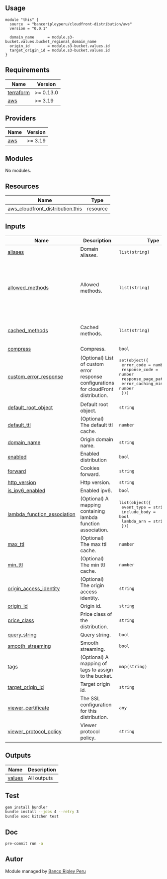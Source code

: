 ## Usage

```hcl
module "this" {
  source  = "bancoripleyperu/cloudfront-distribution/aws"
  version = "0.0.1"

  domain_name      = module.s3-bucket.values.bucket_regional_domain_name
  origin_id        = module.s3-bucket.values.id
  target_origin_id = module.s3-bucket.values.id
}
```

<!-- BEGINNING OF PRE-COMMIT-TERRAFORM DOCS HOOK -->
## Requirements

| Name | Version |
|------|---------|
| <a name="requirement_terraform"></a> [terraform](#requirement\_terraform) | >= 0.13.0 |
| <a name="requirement_aws"></a> [aws](#requirement\_aws) | >= 3.19 |

## Providers

| Name | Version |
|------|---------|
| <a name="provider_aws"></a> [aws](#provider\_aws) | >= 3.19 |

## Modules

No modules.

## Resources

| Name | Type |
|------|------|
| [aws_cloudfront_distribution.this](https://registry.terraform.io/providers/hashicorp/aws/latest/docs/resources/cloudfront_distribution) | resource |

## Inputs

| Name | Description | Type | Default | Required |
|------|-------------|------|---------|:--------:|
| <a name="input_aliases"></a> [aliases](#input\_aliases) | Domain aliases. | `list(string)` | `[]` | no |
| <a name="input_allowed_methods"></a> [allowed\_methods](#input\_allowed\_methods) | Allowed methods. | `list(string)` | <pre>[<br>  "DELETE",<br>  "GET",<br>  "HEAD",<br>  "OPTIONS",<br>  "PATCH",<br>  "POST",<br>  "PUT"<br>]</pre> | no |
| <a name="input_cached_methods"></a> [cached\_methods](#input\_cached\_methods) | Cached methods. | `list(string)` | <pre>[<br>  "GET",<br>  "HEAD"<br>]</pre> | no |
| <a name="input_compress"></a> [compress](#input\_compress) | Compress. | `bool` | `false` | no |
| <a name="input_custom_error_response"></a> [custom\_error\_response](#input\_custom\_error\_response) | (Optional) List of custom error response configurations for cloudFront distribution. | <pre>set(object({<br>    error_code            = number<br>    response_code         = number<br>    response_page_path    = string<br>    error_caching_min_ttl = number<br>  }))</pre> | `[]` | no |
| <a name="input_default_root_object"></a> [default\_root\_object](#input\_default\_root\_object) | Default root object. | `string` | `"index.html"` | no |
| <a name="input_default_ttl"></a> [default\_ttl](#input\_default\_ttl) | (Optional) The default ttl cache. | `number` | `3600` | no |
| <a name="input_domain_name"></a> [domain\_name](#input\_domain\_name) | Origin domain name. | `string` | n/a | yes |
| <a name="input_enabled"></a> [enabled](#input\_enabled) | Enabled distribution | `bool` | `true` | no |
| <a name="input_forward"></a> [forward](#input\_forward) | Cookies forward. | `string` | `"none"` | no |
| <a name="input_http_version"></a> [http\_version](#input\_http\_version) | Http version. | `string` | `"http2"` | no |
| <a name="input_is_ipv6_enabled"></a> [is\_ipv6\_enabled](#input\_is\_ipv6\_enabled) | Enabled ipv6. | `bool` | `false` | no |
| <a name="input_lambda_function_association"></a> [lambda\_function\_association](#input\_lambda\_function\_association) | (Optional) A mapping containing lambda function association. | <pre>list(object({<br>    event_type   = string<br>    include_body = bool<br>    lambda_arn   = string<br>  }))</pre> | `[]` | no |
| <a name="input_max_ttl"></a> [max\_ttl](#input\_max\_ttl) | (Optional) The max ttl cache. | `number` | `86400` | no |
| <a name="input_min_ttl"></a> [min\_ttl](#input\_min\_ttl) | (Optional) The min ttl cache. | `number` | `0` | no |
| <a name="input_origin_access_identity"></a> [origin\_access\_identity](#input\_origin\_access\_identity) | (Optional) The origin access identity. | `string` | `null` | no |
| <a name="input_origin_id"></a> [origin\_id](#input\_origin\_id) | Origin id. | `string` | n/a | yes |
| <a name="input_price_class"></a> [price\_class](#input\_price\_class) | Price class of the distribution. | `string` | `"PriceClass_100"` | no |
| <a name="input_query_string"></a> [query\_string](#input\_query\_string) | Query string. | `bool` | `false` | no |
| <a name="input_smooth_streaming"></a> [smooth\_streaming](#input\_smooth\_streaming) | Smooth streaming. | `bool` | `false` | no |
| <a name="input_tags"></a> [tags](#input\_tags) | (Optional) A mapping of tags to assign to the bucket. | `map(string)` | `{}` | no |
| <a name="input_target_origin_id"></a> [target\_origin\_id](#input\_target\_origin\_id) | Target origin id. | `string` | n/a | yes |
| <a name="input_viewer_certificate"></a> [viewer\_certificate](#input\_viewer\_certificate) | The SSL configuration for this distribution. | `any` | <pre>{<br>  "cloudfront_default_certificate": true<br>}</pre> | no |
| <a name="input_viewer_protocol_policy"></a> [viewer\_protocol\_policy](#input\_viewer\_protocol\_policy) | Viewer protocol policy. | `string` | `"redirect-to-https"` | no |

## Outputs

| Name | Description |
|------|-------------|
| <a name="output_values"></a> [values](#output\_values) | All outputs |
<!-- END OF PRE-COMMIT-TERRAFORM DOCS HOOK -->

## Test

```sh
gem install bundler
bundle install --jobs 4 --retry 3
bundle exec kitchen test
```

## Doc

```sh
pre-commit run -a
```

## Autor
 
Module managed by [Banco Ripley Peru](https://ripley.com.pe)